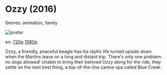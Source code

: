 # Ozzy (2016)

Genres: animation, family

![poster](http://image.tmdb.org/t/p/w500/sLvt3IhrCDTSmMvB3gzCLfC3aKA.jpg)

en:
  [720p](magnet:?xt=urn:btih:2939FA0D8E87D833F2EA766E4A07248489FF3D48&tr=udp://glotorrents.pw:6969/announce&tr=udp://tracker.opentrackr.org:1337/announce&tr=udp://torrent.gresille.org:80/announce&tr=udp://tracker.openbittorrent.com:80&tr=udp://tracker.coppersurfer.tk:6969&tr=udp://tracker.leechers-paradise.org:6969&tr=udp://p4p.arenabg.ch:1337&tr=udp://tracker.internetwarriors.net:1337)
  [1080p](magnet:?xt=urn:btih:BF436B2382DD6F48E30A5BC1D5A335A2CB4088C8&tr=udp://glotorrents.pw:6969/announce&tr=udp://tracker.opentrackr.org:1337/announce&tr=udp://torrent.gresille.org:80/announce&tr=udp://tracker.openbittorrent.com:80&tr=udp://tracker.coppersurfer.tk:6969&tr=udp://tracker.leechers-paradise.org:6969&tr=udp://p4p.arenabg.ch:1337&tr=udp://tracker.internetwarriors.net:1337)
  


Ozzy, a friendly, peaceful beagle has his idyllic life turned upside down when the Martins leave on a long and distant trip. There's only one problem: no dogs allowed! Unable to bring their beloved Ozzy along for the ride, they settle on the next best thing, a top-of-the-line canine spa called Blue Creek.